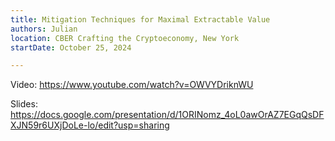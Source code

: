 ```yaml
---
title: Mitigation Techniques for Maximal Extractable Value
authors: Julian
location: CBER Crafting the Cryptoeconomy, New York
startDate: October 25, 2024

---
```


Video: <https://www.youtube.com/watch?v=OWVYDriknWU>

Slides: <https://docs.google.com/presentation/d/1ORINomz_4oL0awOrAZ7EGqQsDFXJN59r6UXjDoLe-lo/edit?usp=sharing>